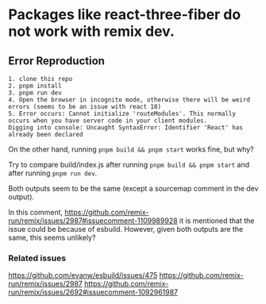 # Packages like react-three-fiber do not work with remix dev.

## Error Reproduction

```
1. clone this repo
2. pnpm install
3. pnpm run dev
4. Open the browser in incognito mode, otherwise there will be weird errors (seems to be an issue with react 18)
5. Error occurs: Cannot initialize 'routeModules'. This normally occurs when you have server code in your client modules. 
Digging into console: Uncaught SyntaxError: Identifier 'React' has already been declared
```

On the other hand, running `pnpm build && pnpm start` works fine, but why?

Try to compare build/index.js after running `pnpm build && pnpm start` and after running `pnpm run dev`.

Both outputs seem to be the same (except a sourcemap comment in the dev output).

In this comment, https://github.com/remix-run/remix/issues/2987#issuecomment-1109989928 it is mentioned that the issue could be because of esbuild.
However, given both outputs are the same, this seems unlikely?


### Related issues
https://github.com/evanw/esbuild/issues/475
https://github.com/remix-run/remix/issues/2987
https://github.com/remix-run/remix/issues/2692#issuecomment-1092961987